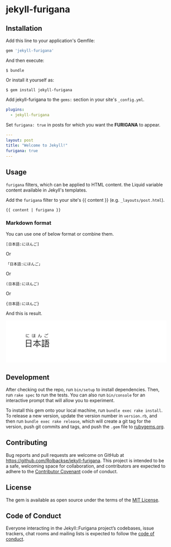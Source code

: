 # jekyll-furigana

## Installation

Add this line to your application's Gemfile:

```ruby
gem 'jekyll-furigana'
```

And then execute:

    $ bundle

Or install it yourself as:

    $ gem install jekyll-furigana

Add jekyll-furigana to the `gems:` section in your site's `_config.yml`.

```yml
plugins:
  - jekyll-furigana
```

Set `furigana: true` in posts for which you want the **FURIGANA** to appear.

```yml
---
layout: post
title: "Welcome to Jekyll!"
furigana: true
---
```

## Usage

`furigana` filters, which can be applied to HTML content. the Liquid variable content available in Jekyll's templates.

Add the `furigana` filter to your site's {{ content }} (e.g. `_layouts/post.html`).

```
{{ content | furigana }}
```

### Markdown format

You can use one of below format or combine them.
```
[日本語:にほんご]
```
Or
```
「日本語:にほんご」
```
Or
```
(日本語:にほんご)
```
Or
```
{日本語:にほんご}
```

And this is result.

![sample](img/sample.png)

## Development

After checking out the repo, run `bin/setup` to install dependencies. Then, run `rake spec` to run the tests. You can also run `bin/console` for an interactive prompt that will allow you to experiment.

To install this gem onto your local machine, run `bundle exec rake install`. To release a new version, update the version number in `version.rb`, and then run `bundle exec rake release`, which will create a git tag for the version, push git commits and tags, and push the `.gem` file to [rubygems.org](https://rubygems.org).

## Contributing

Bug reports and pull requests are welcome on GitHub at https://github.com/Rolbackse/jekyll-furigana. This project is intended to be a safe, welcoming space for collaboration, and contributors are expected to adhere to the [Contributor Covenant](http://contributor-covenant.org) code of conduct.

## License

The gem is available as open source under the terms of the [MIT License](https://opensource.org/licenses/MIT).

## Code of Conduct

Everyone interacting in the Jekyll::Furigana project’s codebases, issue trackers, chat rooms and mailing lists is expected to follow the [code of conduct](https://github.com/Rolbackse/jekyll-furigana/blob/master/CODE_OF_CONDUCT.md).
